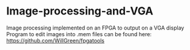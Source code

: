 # Image-processing-and-VGA
Image processing implemented on an FPGA to output on a VGA display
Program to edit images into .mem files can be found here: https://github.com/WillGreen/fpgatools
